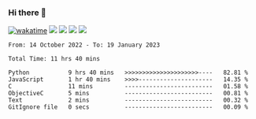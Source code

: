 ### Hi there 👋
[![wakatime](https://wakatime.com/badge/user/368879df-dc38-4b1a-86c4-8a2054a0e074.svg)](https://wakatime.com/@368879df-dc38-4b1a-86c4-8a2054a0e074)
<img src="https://img.shields.io/badge/Windows-0078D6?style=flat&logo=Windows&logoColor=white">
<img src="https://img.shields.io/badge/IntelliJ_IDEA-000000.svg?style=flat&logo=IntelliJ-IDEA&logoColor=white">
<img src="https://img.shields.io/badge/Visual_Studio_Code-007ACC?style=flat&logo=Visual-Studio-Code&logoColor=white">
<img src="https://img.shields.io/badge/Discord-5865F2?label=kano%233578&style=flat&logo=discord&logoColor=white">
<br>


<!--START_SECTION:waka-->

```text
From: 14 October 2022 - To: 19 January 2023

Total Time: 11 hrs 40 mins

Python           9 hrs 40 mins   >>>>>>>>>>>>>>>>>>>>>----   82.81 %
JavaScript       1 hr 40 mins    >>>>---------------------   14.35 %
C                11 mins         -------------------------   01.58 %
ObjectiveC       5 mins          -------------------------   00.81 %
Text             2 mins          -------------------------   00.32 %
GitIgnore file   0 secs          -------------------------   00.09 %
```

<!--END_SECTION:waka-->
